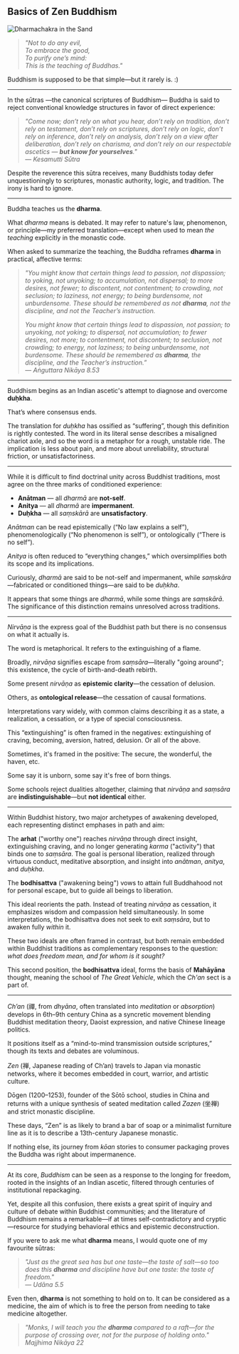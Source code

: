 ## Basics of Zen Buddhism

![Dharmachakra in the Sand](https://github.com/user-attachments/assets/e4c48c02-fae5-4cc4-a559-1db2d2242d61)

> *"Not to do any evil,  
To embrace the good,  
To purify one’s mind:  
This is the teaching of Buddhas."*

Buddhism is supposed to be that simple—but it rarely is. :)

---

In the sūtras —the canonical scriptures of Buddhism— Buddha is said to reject conventional knowledge structures in favor of direct experience:

> *"Come now; don’t rely on what you hear, don’t rely on tradition, don’t rely on testament, don’t rely on scriptures, don’t rely on logic, don’t rely on inference, don’t rely on analysis, don’t rely on a view after deliberation, don’t rely on charisma, and don’t rely on our respectable ascetics — **but know for yourselves**."*  
> — *Kesamutti Sūtra*

Despite the reverence this sūtra receives, many Buddhists today defer unquestioningly to scriptures, monastic authority, logic, and tradition. The irony is hard to ignore.

---

Buddha teaches us the **dharma**.

What *dharma* means is debated. It may refer to nature's law, phenomenon, or principle—my preferred translation—except when used to mean *the teaching* explicitly in the monastic code.

When asked to summarize the teaching, the Buddha reframes **dharma** in practical, affective terms:

> *"You might know that certain things lead to passion, not dispassion; to yoking, not unyoking; to accumulation, not dispersal; to more desires, not fewer; to discontent, not contentment; to crowding, not seclusion; to laziness, not energy; to being burdensome, not unburdensome. These should be remembered as not **dharma**, not the discipline, and not the Teacher’s instruction.*  
>  
> *You might know that certain things lead to dispassion, not passion; to unyoking, not yoking; to dispersal, not accumulation; to fewer desires, not more; to contentment, not discontent; to seclusion, not crowding; to energy, not laziness; to being unburdensome, not burdensome. These should be remembered as **dharma**, the discipline, and the Teacher’s instruction.”*  
> — *Aṅguttara Nikāya 8.53*

---

Buddhism begins as an Indian ascetic's attempt to diagnose and overcome **duḥkha**. 

That’s where consensus ends.

The translation for *duḥkha* has ossified as “suffering”, though this definition is rightly contested. The word in its literal sense describes a misaligned chariot axle, and so the word is a metaphor for a rough, unstable ride. The implication is less about pain, and more about unreliability, structural friction, or unsatisfactoriness.

---

While it is difficult to find doctrinal unity across Buddhist traditions, most agree on the three marks of conditioned experience:

- **Anātman** — all *dharmā* are **not-self**.  
- **Anitya** — all *dharmā* are **impermanent**.  
- **Duḥkha** — all *saṃskārā* are **unsatisfactory**.

*Anātman* can be read epistemically (“No law explains a self”), phenomenologically (“No phenomenon is self”), or ontologically (“There is no self”).

*Anitya* is often reduced to “everything changes,” which oversimplifies both its scope and its implications.

Curiously, *dharmā* are said to be not-self and impermanent, while *saṃskāra*—fabricated or conditioned things—are said to be *duḥkha*. 

It appears that some things are *dharmā*, while some things are *saṃskārā*. The significance of this distinction remains unresolved across traditions.

---

*Nirvāṇa* is the express goal of the Buddhist path but there is no consensus on what it actually is.

The word is metaphorical. It refers to the extinguishing of a flame.

Broadly, *nirvāṇa* signifies escape from *saṃsāra*—literally "going around"; this existence, the cycle of birth-and-death rebirth.

Some present *nirvāṇa* as **epistemic clarity**—the cessation of delusion.  

Others, as **ontological release**—the cessation of causal formations.

Interpretations vary widely, with common claims describing it as a state, a realization, a cessation, or a type of special consciousness.

This “extinguishing” is often framed in the negatives: extinguishing of craving, becoming, aversion, hatred, delusion. Or all of the above.

Sometimes, it's framed in the positive: The secure, the wonderful, the haven, etc.

Some say it is unborn, some say it's free of born things.

Some schools reject dualities altogether, claiming that *nirvāṇa* and *saṃsāra* are **indistinguishable**—but **not identical** either.

---

Within Buddhist history, two major archetypes of awakening developed, each representing distinct emphases in path and aim:

The **arhat** ("worthy one") reaches *nirvāṇa* through direct insight, extinguishing craving, and no longer generating *karma* ("activity") that binds one to *saṃsāra*. The goal is personal liberation, realized through virtuous conduct, meditative absorption, and insight into *anātman*, *anitya*, and *duḥkha*.

The **bodhisattva** ("awakening being") vows to attain full Buddhahood not for personal escape, but to guide all beings to liberation.

This ideal reorients the path. Instead of treating *nirvāṇa* as cessation, it emphasizes wisdom and compassion held simultaneously. In some interpretations, the bodhisattva does not seek to exit *saṃsāra*, but to awaken fully *within* it.

These two ideals are often framed in contrast, but both remain embedded within Buddhist traditions as complementary responses to the question: *what does freedom mean, and for whom is it sought?*

This second position, the **bodhisattva** ideal, forms the basis of **Mahāyāna** thought, meaning the school of *The Great Vehicle*, which the *Ch'an* sect is a part of. 

---

*Ch’an* (禪, from *dhyāna*, often translated into *meditation* or *absorption*) develops in 6th–9th century China as a syncretic movement blending Buddhist meditation theory, Daoist expression, and native Chinese lineage politics.

It positions itself as a “mind-to-mind transmission outside scriptures,” though its texts and debates are voluminous.

*Zen* (禅, Japanese reading of Ch’an) travels to Japan via monastic networks, where it becomes embedded in court, warrior, and artistic culture.

Dōgen (1200–1253), founder of the Sōtō school, studies in China and returns with a unique synthesis of seated meditation called *Zazen* (坐禅) and strict monastic discipline.

These days, “Zen” is as likely to brand a bar of soap or a minimalist furniture line as it is to describe a 13th-century Japanese monastic.

If nothing else, its journey from *kōan* stories to consumer packaging proves the Buddha was right about impermanence.

---

At its core, *Buddhism* can be seen as a response to the longing for freedom, rooted in the insights of an Indian ascetic, filtered through centuries of institutional repackaging.

Yet, despite all this confusion, there exists a great spirit of inquiry and culture of debate within Buddhist communities; and the literature of Buddhism remains a remarkable—if at times self-contradictory and cryptic—resource for studying behavioral ethics and epistemic deconstruction.

If you were to ask me what **dharma** means, I would quote one of my favourite sūtras:

> *"Just as the great sea has but one taste—the taste of salt—so too does this **dharma** and discipline have but one taste: the taste of freedom."*  
> — *Udāna 5.5*

Even then, **dharma** is not something to hold on to. It can be considered as a medicine, the aim of which is to free the person from needing to take medicine altogether. 

> *"Monks, I will teach you the **dharma** compared to a raft—for the purpose of crossing over, not for the purpose of holding onto."*  
> *Majjhima Nikāya 22*
